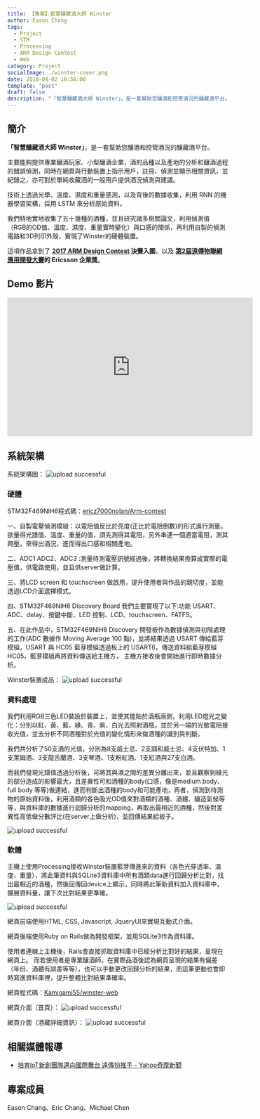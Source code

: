 ```yaml
---
title: 【專案】智慧釀藏酒大師 Winster
author: Eason Chang
tags:
  - Project
  - STM
  - Processing
  - ARM Design Contest
  - Web
category: Project
socialImage: ./winster-cover.png
date: 2018-04-02 16:56:00
template: "post"
draft: false
description: "「智慧釀藏酒大師 Winster」，是一套幫助您釀酒和控管酒況的釀藏酒平台。主要能夠提供專業釀酒玩家、小型釀酒企業，酒的品種以及產地的分析和釀酒過程的錯誤偵測。"
---
```


## 簡介

**「智慧釀藏酒大師 Winster」**，是一套幫助您釀酒和控管酒況的釀藏酒平台。

主要能夠提供專業釀酒玩家、小型釀酒企業，酒的品種以及產地的分析和釀酒過程的錯誤偵測，同時在網頁與行動裝置上指示用戶，註冊、偵測並顯示相關資訊，並紀錄之，亦可對於單純收藏酒的一般用戶提供酒況偵測與建議。

技術上透過光學、溫度、濕度和重量感測，以及背後的數據收集，利用 RNN 的機器學習架構，採用 LSTM 來分析原始資料。

我們特地實地收集了五十幾種的酒種，並且研究諸多相關論文，利用偵測值（RGB的OD值、溫度、濕度、重量實時變化）與口感的關係，再利用自製的偵測電路和3D列印外殼，實現了Winster的硬體裝置。

這項作品拿到了 **[2017 ARM Design Contest](http://www.armdesigncontest.com/customers/login/) 決賽入圍**，以及 **[第2屆遠傳物聯網應用開發大賽](http://promotion.fetnet.net/ebu/2017IoTHackathon/index.html)的 Ericsson 企業獎**。

## Demo 影片

<iframe width="560" height="315" src="https://www.youtube-nocookie.com/embed/KtZpLWXkcy4" frameborder="0" allow="accelerometer; autoplay; clipboard-write; encrypted-media; gyroscope; picture-in-picture" allowfullscreen></iframe>

## 系統架構

系統架構圖：
![upload successful](./pasted-8.png)

### 硬體

STM32F469NIH6程式碼：[ericz7000nolan/Arm-contest](https://github.com/ericz7000nolan/Arm-contest)

一、自製電壓偵測模組：以電阻值反比於亮度(正比於電阻倒數)的形式進行測量。欲量得光譜值、溫度、重量的值，須先測得其電阻，另外串連一個適當電阻，測其跨壓，來得出酒況，進而得出口感和相關產地。

二、ADC1 ADC2、ADC3 :測量待測電壓訊號經過後，將轉換結果換算成實際的電壓值，供電路使用，並且供server做計算。

三、將LCD screen 和 touchscreen 做啟用，提升使用者與作品的親切度，並能透過LCD介面選擇模式。

四、STM32F469NIH6 Discovery Board 我們主要實現了以下:功能 USART、ADC、delay、按鍵中斷、LED 控制、LCD、touchscreen、FATFS。

五、在此作品中，STM32F469NIH6 Discovery 開發板作為數據偵測與初階處理的工作(ADC 數據作 Moving Average 100 點)，並將結果透過 USART 傳給藍芽模組，USART 與 HC05 藍芽模組透過板上的 USART6，傳送資料給藍芽模組 HC05，藍芽模組再將資料傳送給主機方， 主機方接收後會開始進行即時數據分析。

Winster裝置成品：
![upload successful](./pasted-11.png)


### 資料處理

我們利用RGB三色LED裝設於裝置上，並使其能貼於酒瓶兩側，利用LED燈光之變化：分別以紅、黃、藍、綠、青、紫、白光去照射酒瓶，並於另一端的光敏電阻接收光值，並去分析不同酒種對於光值的變化情形來做酒種的識別與判斷。

我們共分析了50支酒的光值，分別為8支威士忌、2支調和威士忌、4支伏特加、1支萊姆酒、3支龍舌蘭酒、3支琴酒、1支粉紅酒、1支紅酒與27支白酒。

而我們發現光譜值透過分析後，可將其與酒之間的差異分離出來，並且觀察到綠光的部分造成的影響最大，且差異性可和酒種的body(口感，像是medium body、full body 等等)做連結，進而判斷出酒種的body和可能產地，再者，偵測到待測物的原始資料後，利用酒類的各色吸光OD值來對酒類的酒種、酒體、釀造氣候等等，與資料庫的數據進行迴歸分析的mapping，再取出最相近的酒種，然後對差異性高低做分數評比(在server上做分析)，並回傳結果給板子。

![upload successful](./pasted-12.png)

### 軟體

主機上使用Processing接收Winster裝置藍芽傳進來的資料（各色光穿透率、溫度、重量），將此筆資料與SQLite3資料庫中所有酒類data進行回歸分析比對，找出最相近的酒種，然後回傳回device上顯示，同時將此筆新資料加入資料庫中，擴展資料量，讓下次比對結果更準確。

![upload successful](./pasted-13.png)

網頁前端使用HTML, CSS, Javascript, JqueryUI來實現互動式介面。

網頁後端使用Ruby on Rails做為開發框架，並用SQLite3作為資料庫。

使用者連線上主機後，Rails會直接抓取資料庫中已經分析比對好的結果，呈現在網頁上。
而若使用者是專業釀酒師，在實際品酒後認為網頁呈現的結果有偏差（年份、酒體有誤差等等），也可以手動更改回歸分析的結果，而這筆更動也會即時寫進資料庫裡，提升整體比對結果準確率。

網頁程式碼：[Kamigami55/winster-web](https://github.com/Kamigami55/winster-web)

網頁介面（首頁）：
![upload successful](./pasted-9.png)

網頁介面（酒藏詳細資訊）：
![upload successful](./pasted-10.png)


## 相關媒體報導

- [培育IoT新創團隊邁向國際舞台 遠傳扮推手 - Yahoo奇摩新聞](https://tw.news.yahoo.com/%E5%9F%B9%E8%82%B2iot%E6%96%B0%E5%89%B5%E5%9C%98%E9%9A%8A%E9%82%81%E5%90%91%E5%9C%8B%E9%9A%9B%E8%88%9E%E5%8F%B0-%E9%81%A0%E5%82%B3%E6%89%AE%E6%8E%A8%E6%89%8B-084206839.html)

## 專案成員

Eason Chang、Eric Chang、Michael Chen